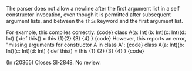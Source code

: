 The parser does not allow a newline after the first argument list in a self constructor invocation, even though it is permitted after subsequent argument lists, and between the `this` keyword and the first argument list.

For example, this compiles correctly:
{code}
class A(a: Int)(b: Int)(c: Int)(d: Int) {
  def this() = this
                 {1}{2}
                 {3}
                 {4}
}
{code}
However, this reports an error, "missing arguments for constructor A in class A":
{code}
class A(a: Int)(b: Int)(c: Int)(d: Int) {
  def this() = this
                 {1}
                 {2}
                 {3}
                 {4}
}
{code}

(In r20365) Closes SI-2848. No review.
